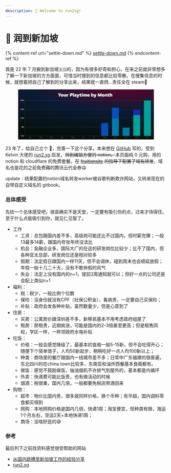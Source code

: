 ```yaml
---
description: 👋 Welcome to run2sg!
---
```


# 🏃 润到新加坡

{% content-ref url="settle-down.md" %}
[settle-down.md](settle-down.md)
{% endcontent-ref %}

我是 22 年 7 月搬到新加坡🇸🇬的，因为有很多好奇和担心，在来之前就非常想多了解一下新加坡的方方面面，可惜当时搜到的信息都比较零散。在搜集信息的时候，就想着把自己了解到的分享出来，结果就一直鸽…责任全在 steam🤣

<figure><img src=".gitbook/assets/Untitled.png" alt=""><figcaption></figcaption></figure>

23 年了，给自己立个 🚩，完善一下这个分享。本来想在 [GitHub](https://github.com/wujun234) 写的，受到 Kelvin 大佬的 [run2.sg](http://run2.sg/) 启发，~~转到编辑方便的 notion。~~本页面纯 0 元购，用的 notion 和 cloudflare 的免费套餐，~~在~~ [~~fruitionsite~~](https://fruitionsite.com/) ~~的指导下配置了域名转发~~，域名也是花的之前免费薅的腾讯云代金券😋&#x20;

update：结果配置的notion域名转发worker被谷歌判断欺诈网站，又转来现在的自带自定义域名的 gitbook。

### 总体感受

先给一个总体感受吧，坡县确实不是天堂，一定要有吸引你的点，过来才待得住。至于什么点能吸引到你，就见仁见智了。

* 工作
  * 工资：总包跟国内差不多，高级岗可能还比不过国内，但时薪完爆；一般13最多14薪，跟国内夸张年终没法比
  * 机会：金融企业多，国际大厂的在这的研发岗位比较少；比不了国内，但各种亚太总部，研发岗位还是相对较多
  * 假期：法定假日跟国内一样11天，但不会调休，碰到周末也会顺延放假；年假一般十几二十天，没有不敢休假的风气
  * 失业：法定上没有国内的n+1，提前2周通知就可以；但好一点的公司还是会配上类似n+1
* 福利：
  * 税：税少，一般比例个位数
  * 保险：没身份就没有CPF（社保公积金），看病贵，一定要自己买保险；
  * 补贴：政府会发各种补贴，虽然数量少，但是心意到了
* 住房：
  * 买房：公寓房价跟深圳差不多，新移民基本不用考虑政府组屋了
  * 租房：房租贵，近期疯涨，可能是国内的2-3倍甚至更高；但是租售同权，学区一样，一样领政府水电补贴
* 吃饭：
  * 价格：一般会感觉降级了，最基本的食阁一般5-15新，但不会吃得开心；随便下个简单馆子，人均50新起步，稍稍吃好一点人均100新以上；
  * 种类：商场里的餐厅跟国内一线城市差不多；日常中广东福建的很普遍，东北四川的在china town比较多，东南亚和油炸西餐基本食阁都有。
  * 做饭：感觉不鼓励做饭，抽油烟机不许排气到屋外的，基本都是内循环
  * 外卖：快递费可能比饭贵，也有做活动的时候
  * 烟酒：税很重，国内几倍，一般都要免税店带酒回来
* 购物：
  * 超市：物价比国内贵，很多就同样价格，换个币种；有华超，国内调料零食都买得到
  * 网购：本地网购价格是国内几倍，快递1周；淘宝便宜，但种类有限，海运1个月左右，空运2天+本地快递1周；
  * 商场：没啥好逛的😅

### 参考

最后列下之前找资料感觉很受帮助的网站

* [从国内跳槽至新加坡工作的经验分享](https://wsgzao.github.io/post/singapore/)
* [run2.sg](http://run2.sg/)
